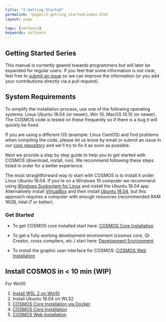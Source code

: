 ```yaml
---
title: "2 Getting Started"
permalink: /pages/2-getting_started/index.html
layout: page

tags: [software]
keywords: software
---
```



## Getting Started Series
This manual is currently geared towards programmers but will later be expanded for regular users. If you feel that some information is not clear, feel free to [submit an issue](https://github.com/hsfl/cosmos-docs/issues) so we can improve the information (or you add your contributions directly via a pull request).

## System Requirements
To simplify the installation process, use one of the following operating systems: Linux Ubuntu 18.04 (or newer), Win 10, MacOS 10.10 (or newer). The COSMOS code is tested on these frequently so if there is a bug it will quickly be fixed.

If you are using a different OS (example: Linux CentOS) and find problems when compiling the code, please let us know by email or submit an issue in our [core repository](https://github.com/hsfl/cosmos-core/issues) and we'll try to fix it as soon as possible. 

Next we provide a step by step guide to help you to get started with COSMOS (download, install, run). We recommend following these steps listed in order for a better experience.

The most straightforward way to start with COSMOS is to install it under Linux Ubuntu 18.04. If you're on a Windows 10 computer we recommend using [Windows Susbsytem for Linux](https://docs.microsoft.com/en-us/windows/wsl/install-win10) and install the Ubuntu 18.04 app. Alternatively install [VirtualBox](https://www.virtualbox.org/) and then install [Ubuntu 18.04](https://www.ubuntu.com/download/desktop), but this approach requires a computer with enough resources (recommended RAM 16GB, Intel i7 or better).

### Get Started

* To get COSMOS core installed start here:
[COSMOS Core Installation](https://github.com/hsfl/cosmos)
<!--[COSMOS Core Installation]({{site.baseurl}}/pages/2-getting_started/install/index.html)-->

* To get a fully working development environment (cosmos core, Qt Creator, cross compilers, etc.) start here: 
[Development Environment]({{site.baseurl}}/pages/2-getting_started/development-environment.html)

* To install the graphic user interface for COSMOS:
[COSMOS Web Installation]({{site.baseurl}}/pages/2-getting_started/install/cosmos-web.html)

## Install COSMOS in < 10 min (WIP)

For Win10 
1. [Install WSL 2 on Win10](https://docs.microsoft.com/en-us/windows/wsl/install-win10)
2. Install Ubuntu 18.04 on WLS2
3. [COSMOS Core Installation via Docker ](https://github.com/hsfl/cosmos)
4. [COSMOS Core Installation]({{site.baseurl}}/pages/2-getting_started/install/ubuntu-install.html)
5. [COSMOS Web Installation]({{site.baseurl}}/pages/2-getting_started/install/cosmos-web.html)

